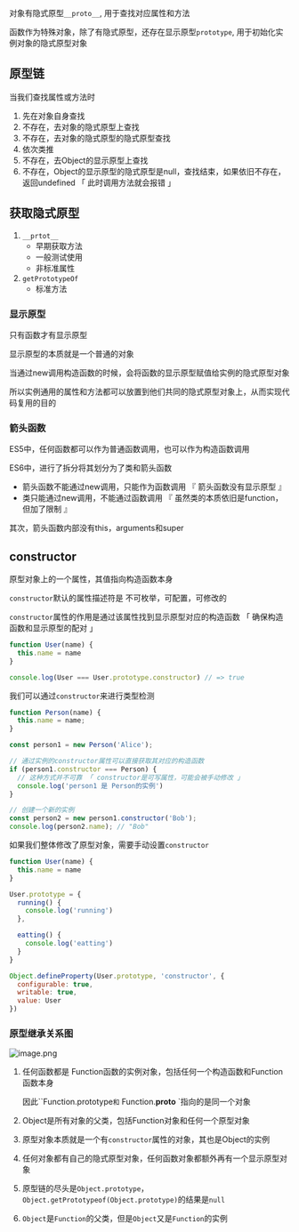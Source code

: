 对象有隐式原型`__proto__`, 用于查找对应属性和方法

函数作为特殊对象，除了有隐式原型，还存在显示原型`prototype`, 用于初始化实例对象的隐式原型对象



## 原型链

当我们查找属性或方法时

1. 先在对象自身查找
2. 不存在，去对象的隐式原型上查找
3. 不存在，去对象的隐式原型的隐式原型查找
4. 依次类推
5. 不存在，去Object的显示原型上查找
6. 不存在，Object的显示原型的隐式原型是null，查找结束，如果依旧不存在，返回undefined 「 此时调用方法就会报错 」



## 获取隐式原型

1. `__prtot__` 
   + 早期获取方法
   + 一般测试使用
   + 非标准属性
2. `getPrototypeOf`
   + 标准方法



### 显示原型

只有函数才有显示原型

显示原型的本质就是一个普通的对象

当通过new调用构造函数的时候，会将函数的显示原型赋值给实例的隐式原型对象

所以实例通用的属性和方法都可以放置到他们共同的隐式原型对象上，从而实现代码复用的目的



### 箭头函数

ES5中，任何函数都可以作为普通函数调用，也可以作为构造函数调用

ES6中，进行了拆分将其划分为了类和箭头函数

+ 箭头函数不能通过new调用，只能作为函数调用 『 箭头函数没有显示原型 』
+ 类只能通过new调用，不能通过函数调用 『 虽然类的本质依旧是function，但加了限制 』

其次，箭头函数内部没有this，arguments和super 



## constructor

原型对象上的一个属性，其值指向构造函数本身

`constructor`默认的属性描述符是 不可枚举，可配置，可修改的

`constructor`属性的作用是通过该属性找到显示原型对应的构造函数 「 确保构造函数和显示原型的配对 」

```js
function User(name) {
  this.name = name
}

console.log(User === User.prototype.constructor) // => true
```



我们可以通过`constructor`来进行类型检测

```js
function Person(name) {
  this.name = name;
}

const person1 = new Person('Alice');

// 通过实例的constructor属性可以直接获取其对应的构造函数
if (person1.constructor === Person) {
  // 这种方式并不可靠 「 constructor是可写属性，可能会被手动修改 」
  console.log('person1 是 Person的实例')
}

// 创建一个新的实例
const person2 = new person1.constructor('Bob');
console.log(person2.name); // "Bob"
```



如果我们整体修改了原型对象，需要手动设置`constructor`

```js
function User(name) {
  this.name = name
}

User.prototype = {
  running() {
    console.log('running')
  },

  eatting() {
    console.log('eatting')
  }
}

Object.defineProperty(User.prototype, 'constructor', {
  configurable: true,
  writable: true,
  value: User
})
```



### 原型继承关系图

![image.png](https://p3-juejin.byteimg.com/tos-cn-i-k3u1fbpfcp/86c3736fda6f46e9a5fcfa72ac585d3e~tplv-k3u1fbpfcp-zoom-1.image) 

1. 任何函数都是 Function函数的实例对象，包括任何一个构造函数和Function函数本身

   因此``Function.prototype`和` Function.__proto__ `指向的是同一个对象

2. Object是所有对象的父类，包括Function对象和任何一个原型对象

3. 原型对象本质就是一个有`constructor`属性的对象，其也是Object的实例

4. 任何对象都有自己的隐式原型对象，任何函数对象都额外再有一个显示原型对象

5. 原型链的尽头是`Object.prototype`，`Object.getPrototypeof(Object.prototype)`的结果是`null`

6. `Object`是`Function`的父类，但是`Object`又是`Function`的实例

